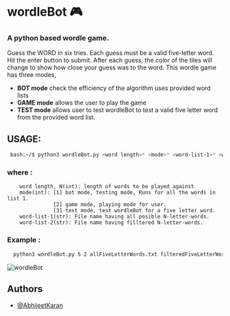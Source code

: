 # wordleBot :video_game:
### A python based wordle game.

Guess the WORD in six tries.
Each guess must be a valid five-letter word. Hit the enter button to submit.
After each guess, the color of the tiles will change to show how close your guess was to the word.
This wordle game has three modes, 
 - **BOT mode** check the efficiency of the algorithm uses provided word lists
 - **GAME mode** allows the user to play the game
 - **TEST mode** allows user to test wordleBot to test a valid five letter word from the provided word list.

## USAGE:
```bash
 bash:~/$ python3 wordleBot.py <word length>* <mode>* <word-list-1>* <word-list-2>*
```
      
   ### where :
        word length, N(int): length of words to be played against
        mode(int): [1] bot mode, testing mode, Runs for all the words in list 1.
                   [2] game mode, playing mode for user.
                   [3] test mode, test wordleBot for a five letter word.
        word-list-1(str): File name having all posible N-letter-words.
        word-list-2(str): File name having filltered N-letter-words.

   ### Example :
```bash
  python3 wordleBot.py 5 2 allFiveLetterWords.txt filteredFiveLetterWords
```
![wordleBot](https://user-images.githubusercontent.com/53552871/157276033-8fbfef4f-9c6c-4da9-8e53-a3b819c8fdfb.gif)

 
## Authors
- [@AbhijeetKaran](https://github.com/AbhijeetKaran)
